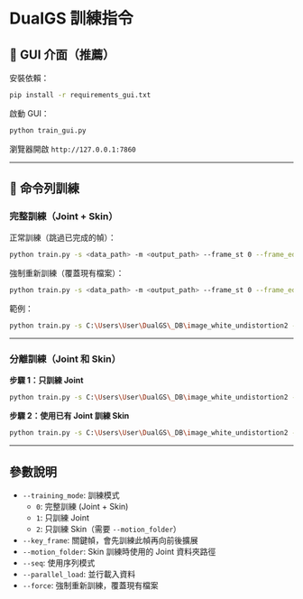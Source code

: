 # DualGS 訓練指令

## 🎨 GUI 介面（推薦）

安裝依賴：
```bash
pip install -r requirements_gui.txt
```

啟動 GUI：
```bash
python train_gui.py
```

瀏覽器開啟 `http://127.0.0.1:7860`

---

## 📝 命令列訓練

### 完整訓練（Joint + Skin）

正常訓練（跳過已完成的幀）：
```bash
python train.py -s <data_path> -m <output_path> --frame_st 0 --frame_ed 11 --key_frame 5 --training_mode 0 --parallel_load -r 2 --seq
```

強制重新訓練（覆蓋現有檔案）：
```bash
python train.py -s <data_path> -m <output_path> --frame_st 0 --frame_ed 11 --key_frame 5 --training_mode 0 --parallel_load -r 2 --seq --force
```

範例：
```bash
python train.py -s C:\Users\User\DualGS\_DB\image_white_undistortion2 -m C:\Users\User\DualGS\_OUT\4K_Actor2_Dancing_keyframe_test2 --frame_st 0 --frame_ed 11 --key_frame 5 --training_mode 0 --parallel_load -r 2 --seq
```

---

### 分離訓練（Joint 和 Skin）

**步驟 1：只訓練 Joint**
```bash
python train.py -s C:\Users\User\DualGS\_DB\image_white_undistortion2 -m C:\Users\User\DualGS\_OUT\joint_only --frame_st 0 --frame_ed 11 --training_mode 1 --key_frame 5 --parallel_load -r 2 --seq --densify_until_iter 1800 --iterations 5000 --subseq_iters 2000
```

**步驟 2：使用已有 Joint 訓練 Skin**
```bash
python train.py -s C:\Users\User\DualGS\_DB\image_white_undistortion2 -m C:\Users\User\DualGS\_OUT\final --motion_folder C:\Users\User\DualGS\_OUT\joint_only\track --frame_st 0 --frame_ed 11 --training_mode 2 --parallel_load -r 2 --seq --iterations 5000 --subseq_iters 2000
```

---

## 參數說明

- `--training_mode`: 訓練模式
  - `0`: 完整訓練 (Joint + Skin)
  - `1`: 只訓練 Joint
  - `2`: 只訓練 Skin（需要 `--motion_folder`）
- `--key_frame`: 關鍵幀，會先訓練此幀再向前後擴展
- `--motion_folder`: Skin 訓練時使用的 Joint 資料夾路徑
- `--seq`: 使用序列模式
- `--parallel_load`: 並行載入資料
- `--force`: 強制重新訓練，覆蓋現有檔案
